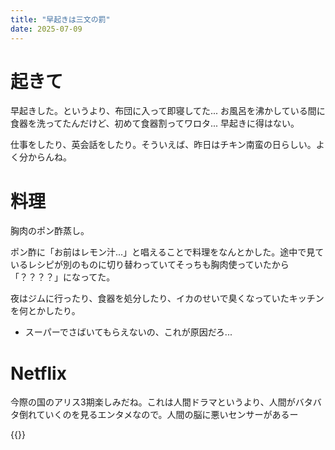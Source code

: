```yaml
---
title: "早起きは三文の罰"
date: 2025-07-09
---
```



# 起きて
早起きした。というより、布団に入って即寝してた... お風呂を沸かしている間に食器を洗ってたんだけど、初めて食器割ってワロタ... 早起きに得はない。

仕事をしたり、英会話をしたり。そういえば、昨日はチキン南蛮の日らしい。よく分からんね。

# 料理
胸肉のポン酢蒸し。

ポン酢に「お前はレモン汁...」と唱えることで料理をなんとかした。途中で見ているレシピが別のものに切り替わっていてそっちも胸肉使っていたから「？？？？」になってた。

夜はジムに行ったり、食器を処分したり、イカのせいで臭くなっていたキッチンを何とかしたり。
- スーパーでさばいてもらえないの、これが原因だろ...



# Netflix


今際の国のアリス3期楽しみだね。これは人間ドラマというより、人間がバタバタ倒れていくのを見るエンタメなので。人間の脳に悪いセンサーがあるー

{{<youtube S9b0ro6TKDI7LVA_>}}
